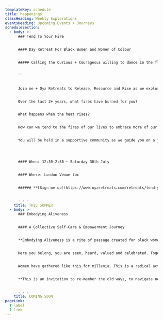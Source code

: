 ```yaml
---
templateKey: schedule
title: happenings
classHeading: Weekly Explorations
eventsHeading: Upcoming Events + Journeys
scheduleSection:
  - body: >-
      ### Tend To Your Fire


      #### Day Retreat For Black Women and Women of Colour


      ##### Calling the Curious + Courageous willing to dance in the flames


      ``


      Join me + Oya Retreats to Release, Resource and Rise as we explore the element of F I R E ~ The heat of pleasure, pain, desire, change, loss, transformation...


      Over the last 2+ years, what fires have burned for you?


      What happens when the heat rises?


      How can we tend to the fires of our lives to embrace more of our wholeness?


      You will be held in a supportive community as we guide you on a journey inwards, through personal and collective inquiry, movement, breathwork and soundscape.




      #### When: 12:30-2:30 ~ Saturday 30th July


      #### Where: London Venue tbc


      ###### **[Sign me up](https://www.oyaretreats.com/retreats/tend-your-fire)**


      - - -
    title: THIS SUMMER
  - body: >-
      ### Embodying Aliveness


      #### A Collective Self-Care & Empowerment Journey


      **Embodying Aliveness is a rite of passage created for black women and women of colour, who seek space and time to unveil more ease and joy. Join this self-care and empowerment journey to explore embodied heart-centred practice through self-inquiry, movement, breathwork, creative expression and deep rest.** 


      Here you belong, you are seen, heard, valued and celebrated. Together we’ll create a safe and caring community that bears witness to our collective and individual journeys. Each of us giving the other permission to show up, authentically and unapologetically.


      Women have gathered like this for millenia. This is a radical act in today’s world where our minds are overloaded, our bodies marginalised and our emotional wounds neglected. 


      **This is an invitation to re-member the old ways, to navigate new days, embracing the full spectrum of what it feels to be alive.**


      - - -
    title: COMING SOON
pageLink:
  ? label
  ? link
---
```

